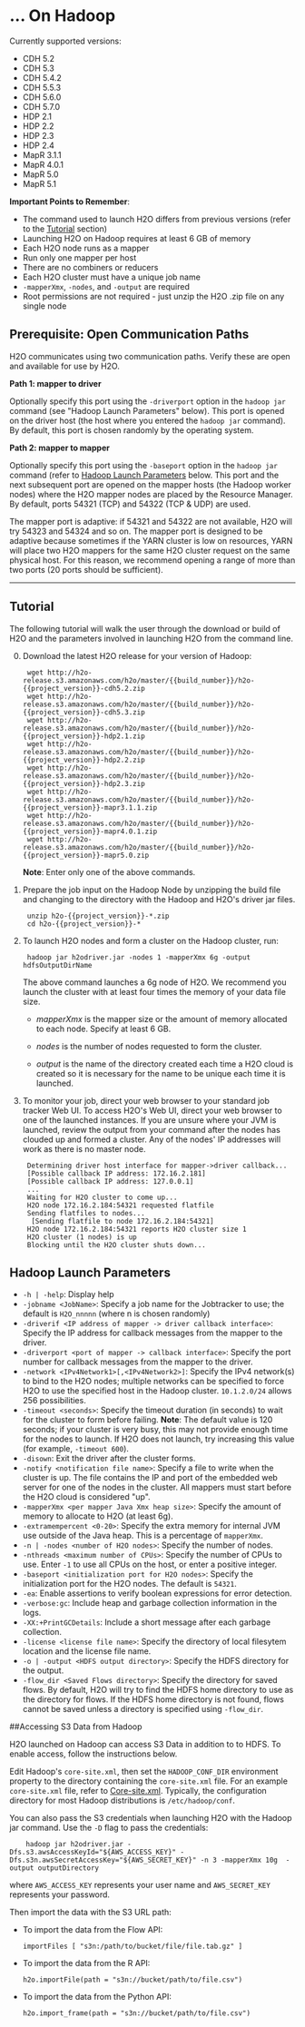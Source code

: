 # ... On Hadoop

Currently supported versions: 

- CDH 5.2
- CDH 5.3
- CDH 5.4.2
- CDH 5.5.3
- CDH 5.6.0
- CDH 5.7.0
- HDP 2.1
- HDP 2.2
- HDP 2.3
- HDP 2.4
- MapR 3.1.1
- MapR 4.0.1
- MapR 5.0
- MapR 5.1

**Important Points to Remember**: 

- The command used to launch H2O differs from previous versions (refer to the [Tutorial](#Tutorial) section)
- Launching H2O on Hadoop requires at least 6 GB of memory 
- Each H2O node runs as a mapper
- Run only one mapper per host
- There are no combiners or reducers 
- Each H2O cluster must have a unique job name
- `-mapperXmx`, `-nodes`, and `-output` are required
- Root permissions are not required - just unzip the H2O .zip file on any single node


Prerequisite: Open Communication Paths
--------------------------------------

H2O communicates using two communication paths. Verify these are open and available for use by H2O. 

**Path 1: mapper to driver**

Optionally specify this port using the `-driverport` option in the `hadoop jar` command (see "Hadoop Launch Parameters" below). This port is opened on the driver host (the host where you entered the `hadoop jar` command). By default, this port is chosen randomly by the operating system. 

**Path 2: mapper to mapper**

Optionally specify this port using the `-baseport` option in the `hadoop jar` command (refer to [Hadoop Launch Parameters](#LaunchParam) below. This port and the next subsequent port are opened on the mapper hosts (the Hadoop worker nodes) where the H2O mapper nodes are placed by the Resource Manager. By default, ports 54321 (TCP) and 54322 (TCP & UDP) are used. 

The mapper port is adaptive: if 54321 and 54322 are not available, H2O will try 54323 and 54324 and so on. The mapper port is designed to be adaptive because sometimes if the YARN cluster is low on resources, YARN will place two H2O mappers for the same H2O cluster request on the same physical host. For this reason, we recommend opening a range of more than two ports (20 ports should be sufficient). 

----
<a name="Tutorial"></a>

Tutorial
---------



The following tutorial will walk the user through the download or build of H2O and the parameters involved in launching H2O from the command line.


0. Download the latest H2O release for your version of Hadoop:

		wget http://h2o-release.s3.amazonaws.com/h2o/master/{{build_number}}/h2o-{{project_version}}-cdh5.2.zip
		wget http://h2o-release.s3.amazonaws.com/h2o/master/{{build_number}}/h2o-{{project_version}}-cdh5.3.zip
		wget http://h2o-release.s3.amazonaws.com/h2o/master/{{build_number}}/h2o-{{project_version}}-hdp2.1.zip
		wget http://h2o-release.s3.amazonaws.com/h2o/master/{{build_number}}/h2o-{{project_version}}-hdp2.2.zip
    	wget http://h2o-release.s3.amazonaws.com/h2o/master/{{build_number}}/h2o-{{project_version}}-hdp2.3.zip
	    wget http://h2o-release.s3.amazonaws.com/h2o/master/{{build_number}}/h2o-{{project_version}}-mapr3.1.1.zip
		wget http://h2o-release.s3.amazonaws.com/h2o/master/{{build_number}}/h2o-{{project_version}}-mapr4.0.1.zip
		wget http://h2o-release.s3.amazonaws.com/h2o/master/{{build_number}}/h2o-{{project_version}}-mapr5.0.zip
		
	**Note**: Enter only one of the above commands.

0. Prepare the job input on the Hadoop Node by unzipping the build file and changing to the directory with the Hadoop and H2O's driver jar files.

		unzip h2o-{{project_version}}-*.zip
		cd h2o-{{project_version}}-*

0. To launch H2O nodes and form a cluster on the Hadoop cluster, run:

		hadoop jar h2odriver.jar -nodes 1 -mapperXmx 6g -output hdfsOutputDirName

    The above command launches a 6g node of H2O. We recommend you launch the cluster with at least four times the memory of your data file size.

	 - *mapperXmx* is the mapper size or the amount of memory allocated to each node. Specify at least 6 GB. 

	 - *nodes* is the number of nodes requested to form the cluster.

	 - *output* is the name of the directory created each time a H2O cloud is created so it is necessary for the name to be unique each time it is launched.

0. To monitor your job, direct your web browser to your standard job tracker Web UI.
To access H2O's Web UI, direct your web browser to one of the launched instances. If you are unsure where your JVM is launched,
review the output from your command after the nodes has clouded up and formed a cluster. Any of the nodes' IP addresses will work as there is no master node.

		Determining driver host interface for mapper->driver callback...
		[Possible callback IP address: 172.16.2.181]
		[Possible callback IP address: 127.0.0.1]
		...
		Waiting for H2O cluster to come up...
		H2O node 172.16.2.184:54321 requested flatfile
		Sending flatfiles to nodes...
		 [Sending flatfile to node 172.16.2.184:54321]
		H2O node 172.16.2.184:54321 reports H2O cluster size 1 
		H2O cluster (1 nodes) is up
		Blocking until the H2O cluster shuts down...


<a name="LaunchParam"></a>

Hadoop Launch Parameters
------------------------

- `-h | -help`: Display help 
- `-jobname <JobName>`: Specify a job name for the Jobtracker to use; the default is `H2O_nnnnn` (where n is chosen randomly)
- `-driverif <IP address of mapper -> driver callback interface>`: Specify the IP address for callback messages from the mapper to the driver. 
- `-driverport <port of mapper -> callback interface>`: Specify the port number for callback messages from the mapper to the driver. 
- `-network <IPv4Network1>[,<IPv4Network2>]`: Specify the IPv4 network(s) to bind to the H2O nodes; multiple networks can be specified to force H2O to use the specified host in the Hadoop cluster. `10.1.2.0/24` allows 256 possibilities.   
- `-timeout <seconds>`: Specify the timeout duration (in seconds) to wait for the cluster to form before failing. 
  **Note**: The default value is 120 seconds; if your cluster is very busy, this may not provide enough time for the nodes to launch. If H2O does not launch, try increasing this value (for example, `-timeout 600`). 
- `-disown`: Exit the driver after the cluster forms.
- `-notify <notification file name>`: Specify a file to write when the cluster is up. The file contains the IP and port of the embedded web server for one of the nodes in the cluster. All mappers must start before the H2O cloud is considered "up". 
- `-mapperXmx <per mapper Java Xmx heap size>`: Specify the amount of memory to allocate to H2O (at least 6g). 
- `-extramempercent <0-20>`: Specify the extra memory for internal JVM use outside of the Java heap. This is a percentage of `mapperXmx`. 
- `-n | -nodes <number of H2O nodes>`: Specify the number of nodes. 
- `-nthreads <maximum number of CPUs>`: Specify the number of CPUs to use. Enter `-1` to use all CPUs on the host, or enter a positive integer. 
- `-baseport <initialization port for H2O nodes>`: Specify the initialization port for the H2O nodes. The default is `54321`. 
- `-ea`: Enable assertions to verify boolean expressions for error detection. 
- `-verbose:gc`: Include heap and garbage collection information in the logs. 
- `-XX:+PrintGCDetails`: Include a short message after each garbage collection. 
- `-license <license file name>`: Specify the directory of local filesytem location and the license file name.  
- `-o | -output <HDFS output directory>`: Specify the HDFS directory for the output. 
- `-flow_dir <Saved Flows directory>`: Specify the directory for saved flows. By default, H2O will try to find the HDFS home directory to use as the directory for flows. If the HDFS home directory is not found, flows cannot be saved unless a directory is specified using `-flow_dir`.


##Accessing S3 Data from Hadoop

H2O launched on Hadoop can access S3 Data in addition to to HDFS. To enable access, follow the instructions below.  

Edit Hadoop's `core-site.xml`, then set the `HADOOP_CONF_DIR` environment property to the directory containing the `core-site.xml` file. For an example `core-site.xml` file, refer to [Core-site.xml](#Example). Typically, the configuration directory for most Hadoop distributions is `/etc/hadoop/conf`. 

You can also pass the S3 credentials when launching H2O with the Hadoop jar command. Use the `-D` flag to pass the credentials:

        hadoop jar h2odriver.jar -Dfs.s3.awsAccessKeyId="${AWS_ACCESS_KEY}" -Dfs.s3n.awsSecretAccessKey="${AWS_SECRET_KEY}" -n 3 -mapperXmx 10g  -output outputDirectory
    
where `AWS_ACCESS_KEY` represents your user name and `AWS_SECRET_KEY` represents your password.

Then import the data with the S3 URL path: 

  - To import the data from the Flow API:

        importFiles [ "s3n:/path/to/bucket/file/file.tab.gz" ] 

  - To import the data from the R API:
  
        h2o.importFile(path = "s3n://bucket/path/to/file.csv")

  - To import the data from the Python API:
  
        h2o.import_frame(path = "s3n://bucket/path/to/file.csv")
